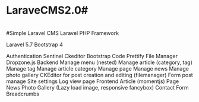 # LaraveCMS2.0\#
<br>#Simple Laravel CMS Laravel PHP Framework

Laravel 5.7
Bootstrap 4

Authentication Sentinel
Ckeditor
Bootstrap Code Prettify
File Manager
Dropzone.js
Backend
Manage menu (nested)
Manage article (category, tag)
Manage tag
Manage article category
Manage page
Manage news
Manage photo gallery
CKEditor for post creation and editing (filemanager)
Form post manage
Site settings
Log view page
Frontend
Article (momentjs)
Page
News
Photo Gallery (Lazy load image, responsive fancybox)
Contact Form
Breadcrumbs
